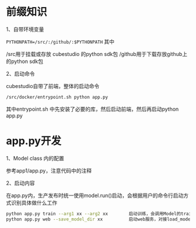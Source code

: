 # 前缀知识

1、自带环境变量

``
PYTHONPATH=/src/:/github/:$PYTHONPATH
``
其中

/src用于挂载或存放 cubestudio 的python sdk包
/github用于下载存放github上的python sdk包

2、启动命令

cubestudio自带了前端，整体的启动命令
```bash
/src/docker/entrypoint.sh python app.py
```
其中entrypoint.sh 中先安装了必要的库，然后启动前端，然后再启动python app.py

# app.py开发

1、Model class 内的配置

参考app1/app.py，注意代码中的注释

2、启动内容

在app.py内，生产发布时统一使用model.run()启动，会根据用户的命令行启动方式识别具体做什么工作

```bash
python app.py train --arg1 xx --arg2 xx        启动训练，会调用Model的train方法，该方法必须将模型文件保存到save_model_dir指定的目录下
python app.py web --save_model_dir xx          启动web服务，对接load_mode方法和inference方法
```




